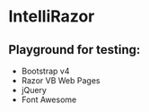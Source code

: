 # IntelliRazor

## Playground for testing:

* Bootstrap v4
* Razor VB Web Pages
* jQuery
* Font Awesome